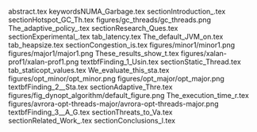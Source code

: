 abstract.tex
keywordsNUMA_Garbage.tex
sectionIntroduction_.tex
sectionHotspot_GC_Th.tex
figures/gc_threads/gc_threads.png
The_adaptive_policy_.tex
sectionResearch_Ques.tex
sectionExperimental_.tex
tab_latency.tex
The_default_JVM_on.tex
tab_heapsize.tex
sectionCongestion_is.tex
figures/minor1/minor1.png
figures/major1/major1.png
These_results_show_t.tex
figures/xalan-prof1/xalan-prof1.png
textbfFinding_1_Usin.tex
sectionStatic_Thread.tex
tab_staticopt_values.tex
We_evaluate_this_sta.tex
figures/opt_minor/opt_minor.png
figures/opt_major/opt_major.png
textbfFinding_2__Sta.tex
sectionAdaptive_Thre.tex
figures/fig_dynopt_algorithm/default_figure.png
The_execution_time_r.tex
figures/avrora-opt-threads-major/avrora-opt-threads-major.png
textbfFinding_3__A_G.tex
sectionThreats_to_Va.tex
sectionRelated_Work_.tex
sectionConclusions_l.tex
